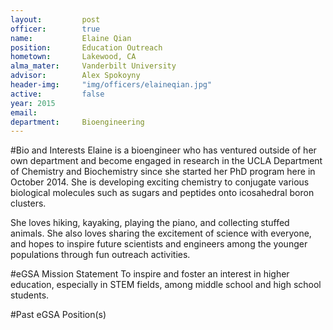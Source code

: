 ```yaml
---
layout:     	post
officer:        true
name:     	 	Elaine Qian
position: 		Education Outreach
hometown: 		Lakewood, CA
alma_mater: 	Vanderbilt University
advisor: 		Alex Spokoyny
header-img: 	"img/officers/elaineqian.jpg"
active: 		false
year: 2015
email: 			
department: 	Bioengineering
---
```


#Bio and Interests
Elaine is a bioengineer who has ventured outside of her own department and become engaged in research in the UCLA Department of Chemistry and Biochemistry since she started her PhD program here in October 2014. She is developing exciting chemistry to conjugate various biological molecules such as sugars and peptides onto icosahedral boron clusters. 

She loves hiking, kayaking, playing the piano, and collecting stuffed animals. She also loves sharing the excitement of science with everyone, and hopes to inspire future scientists and engineers among the younger populations through fun outreach activities.


#eGSA Mission Statement
To inspire and foster an interest in higher education, especially in STEM fields, among middle school and high school students.

#Past eGSA Position(s)
